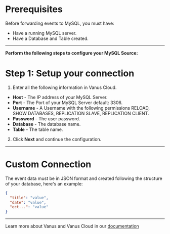 #
# Prerequisites

Before forwarding events to MySQL, you must have:

- Have a running MySQL server.
- Have a Database and Table created.

---

**Perform the following steps to configure your MySQL Source:**

# Step 1: Setup your connection 

1. Enter all the following information in Vanus Cloud.
- **Host** - The IP address of your MySQL Server.
- **Port** - The Port of your MySQL Server default: 3306.
- **Username** - A Username with the following permissions RELOAD, SHOW DATABASES, REPLICATION SLAVE, REPLICATION CLIENT.
- **Password** - The user password.
- **Database** - The database name.
- **Table** - The table name.

2. Click **Next** and continue the configuration.

---

# Custom Connection

The event data must be in JSON format and created following the structure of your database, here's an example:

```json
{
  "title": "value",
  "date": "value",
  "ect...": "value"
}
```


---

Learn more about Vanus and Vanus Cloud in our [documentation](https://docs.vanus.ai/getting-started/what-is-vanus)
